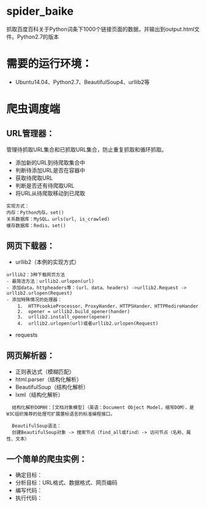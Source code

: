 # spider_baike
抓取百度百科关于Python词条下1000个链接页面的数据，并输出到output.html文件。Python2.7的版本

# 需要的运行环境：
- Ubuntu14.04、Python2.7、BeautifulSoup4、urllib2等

# 爬虫调度端

## URL管理器：
管理待抓取URL集合和已抓取URL集合，防止重复抓取和循环抓取。

- 添加新的URL到待爬取集合中
- 判断待添加URL是否在容器中
- 获取待爬取URL
- 判断是否还有待爬取URL
- 将URL从待爬取移动到已爬取

```
实现方式：
内存：Python内存。set()
关系数据库：MySQL。urls(url, is_crawled)
缓存数据库：Redis。set()
```

## 网页下载器：
- urllib2（本例的实现方式）
```
urllib2：3种下载网页方法
- 最简洁方法：urllib2.urlopen(url)
- 添加data，httpheaders等：(url、data、headers) ->urllib2.Request -> urllib2.urlopen(Request)
- 添加特殊情况的处理器：
    1.  HTTPcookieProcessor、ProxyHander、HTTPSHander、HTTPRedireHander
    2.  opener = urllib2.build_opener(hander)
    3.  urllib2.install_opener(opener)
    4.  urllib2.urlopen(url)或者urllib2.urlopen(Request)

```
- requests

## 网页解析器：
- 正则表达式（模糊匹配）
- html.parser（结构化解析）
- BeautifulSoup（结构化解析）
- lxml（结构化解析）
```
  结构化解析DOM树：[文档对象模型]（英语：Document Object Model，缩写DOM），是W3C组织推荐的处理可扩展置标语言的标准编程接口。

  BeautifulSoup语法：
  创建BeautifulSoup对象 -> 搜索节点（find_all或find）-> 访问节点（名称、属性、文本）
```

## 一个简单的爬虫实例：
- 确定目标：
- 分析目标：URL格式、数据格式、网页编码
- 编写代码：
- 执行代码：
